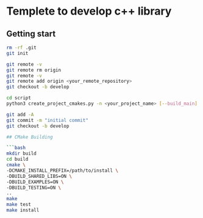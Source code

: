 # Templete to develop c++ library

## Getting start

```bash
rm -rf .git
git init
```

```bash
git remote -v
git remote rm origin
git remote -v
git remote add origin <your_remote_repository>
git checkout -b develop
```

```bash
cd script
python3 create_project_cmakes.py -n <your_project_name> [--build_main]
```

```bash
git add -A
git commit -m "initial commit"
git checkout -b develop

## CMake Building

```bash
mkdir build
cd build
cmake \
-DCMAKE_INSTALL_PREFIX=/path/to/install \
-DBUILD_SHARED_LIBS=ON \
-DBUILD_EXAMPLES=ON \
-DBUILD_TESTING=ON \
..
make
make test
make install
```
